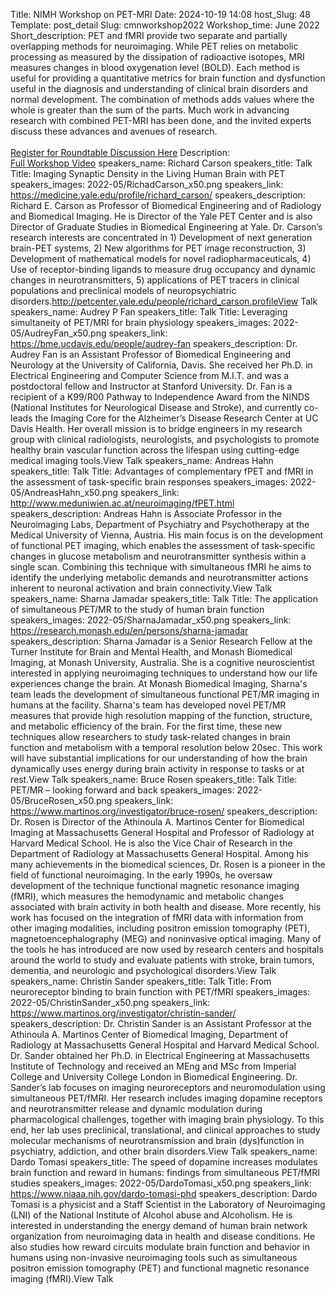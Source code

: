 Title: NIMH Workshop on PET-MRI
Date: 2024-10-19 14:08
host_Slug: 48
Template: post_detail
Slug: cmnworkshop2022
Workshop_time: June 2022
Short_description: PET and fMRI provide two separate and partially overlapping methods for neuroimaging. While PET relies on metabolic processing as measured by the dissipation of radioactive isotopes, MRI measures changes in blood oxygenation level (BOLD). Each method is useful for providing a quantitative metrics for brain function and dysfunction useful in the diagnosis and understanding of clinical brain disorders and normal development.  The combination of methods adds values where the whole is greater than the sum of the parts.  Much work in advancing research with combined PET-MRI has been done, and the invited experts discuss these advances and avenues of research.<br/><br/><a href="https://www.eventbrite.com/e/nimh-workshop-on-pet-mri-tickets-366810719737">Register for Roundtable Discussion Here</a>
Description: <br/><a href="https://videocast.nih.gov/watch=45649">Full&nbsp;Workshop Video</a>
speakers_name:  Richard Carson
speakers_title:  Talk Title: Imaging Synaptic Density in the Living Human Brain with PET
speakers_images:  2022-05/RichadCarson_x50.png
speakers_link:  https://medicine.yale.edu/profile/richard_carson/
speakers_description:  Richard E. Carson as Professor of Biomedical Engineering and of Radiology and Biomedical Imaging. He is Director of the Yale PET Center and is also Director of Graduate Studies in Biomedical Engineering at Yale. Dr. Carson’s research interests are concentrated in 1) Development of next generation brain-PET systems, 2) New algorithms for PET image recon­struction, 3) Development of mathematical models for novel radiopharmaceuticals, 4) Use of receptor-binding ligands to measure drug occupancy and dynamic changes in neurotransmitters, 5) applications of PET tracers in clinical populations and preclinical models of neuropsychiatric disorders.http://petcenter.yale.edu/people/richard_carson.profileView Talk
speakers_name:  Audrey P Fan
speakers_title:  Talk Title: Leveraging simultaneity of PET/MRI for brain physiology
speakers_images:  2022-05/AudreyFan_x50.png
speakers_link:  https://bme.ucdavis.edu/people/audrey-fan
speakers_description:  Dr. Audrey Fan is an Assistant Professor of Biomedical Engineering and Neurology at the University of California, Davis. She received her Ph.D. in Electrical Engineering and Computer Science from M.I.T. and was a postdoctoral fellow and Instructor at Stanford University. Dr. Fan is a recipient of a K99/R00 Pathway to Independence Award from the NINDS (National Institutes for Neurological Disease and Stroke), and currently co-leads the Imaging Core for the Alzheimer’s Disease Research Center at UC Davis Health. Her overall mission is to bridge engineers in my research group with clinical radiologists, neurologists, and psychologists to promote healthy brain vascular function across the lifespan using cutting-edge medical imaging tools.View Talk
speakers_name:  Andreas Hahn
speakers_title:  Talk Title: Advantages of complementary fPET and fMRI in the assessment of task-specific brain responses
speakers_images:  2022-05/AndreasHahn_x50.png
speakers_link:  http://www.meduniwien.ac.at/neuroimaging/fPET.html
speakers_description:  Andreas Hahn is Associate Professor in the Neuroimaging Labs, Department of Psychiatry and Psychotherapy at the Medical University of Vienna, Austria. His main focus is on the development of functional PET imaging, which enables the assessment of task-specific changes in glucose metabolism and neurotransmitter synthesis within a single scan. Combining this technique with simultaneous fMRI he aims to identify the underlying metabolic demands and neurotransmitter actions inherent to neuronal activation and brain connectivity.View Talk
speakers_name:  Sharna Jamadar
speakers_title:  Talk Title: The application of simultaneous PET/MR to the study of human brain function
speakers_images:  2022-05/SharnaJamadar_x50.png
speakers_link:  https://research.monash.edu/en/persons/sharna-jamadar
speakers_description:  Sharna Jamadar is a Senior Research Fellow at the Turner Institute for Brain and Mental Health, and Monash Biomedical Imaging, at Monash University, Australia. She is a cognitive neuroscientist interested in applying neuroimaging techniques to understand how our life experiences change the brain. At Monash Biomedical Imaging, Sharna's team leads the development of simultaneous functional PET/MR imaging in humans at the facility. Sharna's team has developed novel PET/MR measures that provide high resolution mapping of the function, structure, and metabolic efficiency of the brain. For the first time, these new techniques allow researchers to study task-related changes in brain function and metabolism with a temporal resolution below 20sec. This work will have substantial implications for our understanding of how the brain dynamically uses energy during brain activity in response to tasks or at rest.View Talk
speakers_name:  Bruce Rosen
speakers_title:  Talk Title: PET/MR – looking forward and back
speakers_images:  2022-05/BruceRosen_x50.png
speakers_link:  https://www.martinos.org/investigator/bruce-rosen/
speakers_description:  Dr. Rosen is Director of the Athinoula A. Martinos Center for Biomedical Imaging at Massachusetts General Hospital and Professor of Radiology at Harvard Medical School. He is also the Vice Chair of Research in the Department of Radiology at Massachusetts General Hospital.  Among his many achievements in the biomedical sciences, Dr. Rosen is a pioneer in the field of functional neuroimaging. In the early 1990s, he oversaw development of the technique functional magnetic resonance imaging (fMRI), which measures the hemodynamic and metabolic changes associated with brain activity in both health and disease. More recently, his work has focused on the integration of fMRI data with information from other imaging modalities, including positron emission tomography (PET), magnetoencephalography (MEG) and noninvasive optical imaging. Many of the tools he has introduced are now used by research centers and hospitals around the world to study and evaluate patients with stroke, brain tumors, dementia, and neurologic and psychological disorders.View Talk
speakers_name:  Christin Sander
speakers_title:  Talk Title: From neuroreceptor binding to brain function with PET/fMRI
speakers_images:  2022-05/ChristinSander_x50.png
speakers_link:  https://www.martinos.org/investigator/christin-sander/
speakers_description:  Dr. Christin Sander is an Assistant Professor at the Athinoula A. Martinos Center of Biomedical Imaging, Department of Radiology at Massachusetts General Hospital and Harvard Medical School. Dr. Sander obtained her Ph.D. in Electrical Engineering at Massachusetts Institute of Technology and received an MEng and MSc from Imperial College and University College London in Biomedical Engineering. Dr. Sander’s lab focuses on imaging neuroreceptors and neuromodulation using simultaneous PET/fMRI. Her research includes imaging dopamine receptors and neurotransmitter release and dynamic modulation during pharmacological challenges, together with imaging brain physiology. To this end, her lab uses preclinical, translational, and clinical approaches to study molecular mechanisms of neurotransmission and brain (dys)function in psychiatry, addiction, and other brain disorders.View Talk
speakers_name:  Dardo Tomasi
speakers_title:  The speed of dopamine increases modulates brain function and reward in humans: findings from simultaneous PET/fMRI studies
speakers_images:  2022-05/DardoTomasi_x50.png
speakers_link:  https://www.niaaa.nih.gov/dardo-tomasi-phd
speakers_description:  Dardo Tomasi is a physicist and a Staff Scientist in the Laboratory of Neuroimaging (LNI) of the National Institute of Alcohol abuse and Alcoholism.  He is interested in understanding the energy demand of human brain network organization from neuroimaging data in health and disease conditions. He also studies how reward circuits modulate brain function and behavior in humans using non-invasive neuroimaging tools such as simultaneous positron emission tomography (PET) and functional magnetic resonance imaging (fMRI).View Talk